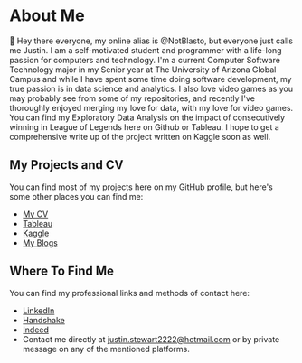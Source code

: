  # About Me
 👋 Hey there everyone, my online alias is @NotBlasto, but everyone just calls me Justin. I am a self-motivated student and programmer with a life-long passion for computers and technology. I'm a current Computer Software Technology 
 major in my Senior year at The University of Arizona Global Campus and while I have spent some time doing software development, my true passion is in data science and analytics.
 I also love video games as you may probably see from some of my repositories, and recently I've thoroughly enjoyed merging my love for data, with my love for video games.
 You can find my Exploratory Data Analysis on the impact of consecutively winning in League of Legends here on Github or Tableau. I hope to get a comprehensive write up of the project written on Kaggle soon as well.
 

## My Projects and CV
You can find most of my projects here on my GitHub profile, but here's some other places you can find me:
- [My CV](https://drive.google.com/file/d/1rQeICC2ICLumxAMnzh7gM9Jc5QR7WtYf/view?usp=sharing)
- [Tableau](https://public.tableau.com/app/profile/justin.stewart3367)
- [Kaggle](https://www.kaggle.com/blastokaggle/code)
- [My Blogs](https://cpt307justinstewart.blogspot.com/)

## Where To Find Me
You can find my professional links and methods of contact here:
- [LinkedIn](https://www.linkedin.com/in/justin-stewart-a0ba0b237/)
- [Handshake](https://app.joinhandshake.com/stu/users/40181005)
- [Indeed](https://my.indeed.com/resume?hl=en&co=US&from=gnav-messaging--messaging-webapp)
-  Contact me directly at justin.stewart2222@hotmail.com or by private message on any of the mentioned platforms.
<!---
NotBlasto/NotBlasto is a ✨ special ✨ repository because its `README.md` (this file) appears on your GitHub profile.
You can click the Preview link to take a look at your changes.
--->

